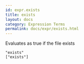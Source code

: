 ```yaml
---
id: expr.exists
title: exists
layout: docs
category: Expression Terms
permalink: docs/expr/exists.html
---
```


Evaluates as true if the file exists

    "exists"
    ["exists"]


